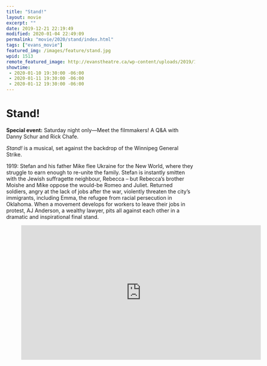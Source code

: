 ```yaml
---
title: "Stand!"
layout: movie
excerpt: ""
date: 2019-12-21 22:19:49
modified: 2020-01-04 22:49:09
permalink: "movie/2020/stand/index.html"
tags: ["evans_movie"]
featured_img: /images/feature/stand.jpg
wpid: 1513
remote_featured_image: http://evanstheatre.ca/wp-content/uploads/2019/12/stand.jpg
showtime: 
 - 2020-01-10 19:30:00 -06:00
 - 2020-01-11 19:30:00 -06:00
 - 2020-01-12 19:30:00 -06:00
---
```


# Stand!

**Special event:** Saturday night only—Meet the filmmakers! A Q&amp;A with Danny Schur and Rick Chafe.

*Stand!* is a musical, set against the backdrop of the Winnipeg General Strike.

1919: Stefan and his father Mike flee Ukraine for the New World, where they struggle to earn enough to re-unite the family. Stefan is instantly smitten with the Jewish suffragette neighbour, Rebecca – but Rebecca’s brother Moishe and Mike oppose the would-be Romeo and Juliet. Returned soldiers, angry at the lack of jobs after the war, violently threaten the city’s immigrants, including Emma, the refugee from racial persecution in Oklahoma. When a movement develops for workers to leave their jobs in protest, AJ Anderson, a wealthy lawyer, pits all against each other in a dramatic and inspirational final stand.

<figure class="wp-block-embed-youtube wp-block-embed is-type-video is-provider-youtube wp-embed-aspect-16-9 wp-has-aspect-ratio"><div class="wp-block-embed__wrapper"><span class="embed-youtube" style="text-align:center; display: block;"><iframe allowfullscreen="true" class="youtube-player" height="360" loading="lazy" sandbox="allow-scripts allow-same-origin allow-popups allow-presentation" src="https://www.youtube.com/embed/bhU4CsO7MFY?version=3&rel=1&showsearch=0&showinfo=1&iv_load_policy=1&fs=1&hl=en-US&autohide=2&wmode=transparent" style="border:0;" width="640"></iframe></span></div></figure>